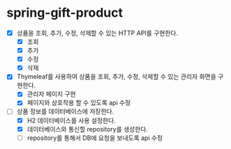 # spring-gift-product
- [x] 상품을 조회, 추가, 수정, 삭제할 수 있는 HTTP API를 구현한다.
  - [x] 조회
  - [x] 추가
  - [x] 수정
  - [x] 삭제
- [x] Thymeleaf를 사용하여 상품을 조회, 추가, 수정, 삭제할 수 있는 관리자 화면을 구현한다.
  - [x] 관리자 페이지 구현
  - [x] 페이지와 상호작용 할 수 있도록 api 수정
- [ ] 상품 정보를 데이터베이스에 저장한다.
  - [x] H2 데이터베이스를 사용 설정한다.
  - [x] 데이터베이스와 통신할 repository를 생성한다.
  - [ ] repository를 통해서 DB에 요청을 보내도록 api 수정
